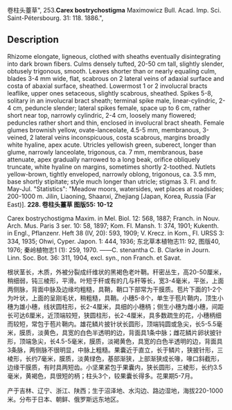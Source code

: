卷柱头薹草",
253.**Carex bostrychostigma** Maximowicz Bull. Acad. Imp. Sci. Saint-Pétersbourg. 31: 118. 1886.",

## Description
Rhizome elongate, ligneous, clothed with sheaths eventually disintegrating into dark brown fibers. Culms densely tufted, 20-50 cm tall, slightly slender, obtusely trigonous, smooth. Leaves shorter than or nearly equaling culm, blades 3-4 mm wide, flat, scabrous on 2 lateral veins of adaxial surface and costa of abaxial surface, sheathed. Lowermost 1 or 2 involucral bracts leaflike, upper ones setaceous, slightly scabrous, sheathed. Spikes 5-8, solitary in an involucral bract sheath; terminal spike male, linear-cylindric, 2-4 cm, peduncle slender; lateral spikes female, space up to 6 cm, rather short near top, narrowly cylindric, 2-4 cm, loosely many flowered; peduncles rather short and thin, enclosed in involucral bract sheath. Female glumes brownish yellow, ovate-lanceolate, 4.5-5 mm, membranous, 3-veined, 2 lateral veins inconspicuous, costa scabrous, margins broadly white hyaline, apex acute. Utricles yellowish green, suberect, longer than glume, narrowly lanceolate, trigonous, ca. 7 mm, membranous, base attenuate, apex gradually narrowed to a long beak, orifice obliquely truncate, white hyaline on margins, sometimes shortly 2-toothed. Nutlets yellow-brown, tightly enveloped, narrowly oblong, trigonous, ca. 3.5 mm, base shortly stipitate; style much longer than utricle; stigmas 3. Fl. and fr. May-Jul.
  "Statistics": "Meadow moors, watersides, wet places at roadsides; 200-1000 m. Jilin, Liaoning, Shaanxi, Zhejiang [Japan, Korea, Russia (Far East)].
**228. 卷柱头薹草 图版55: 10-12**

Carex bostrychostigma Maxim. in Mel. Biol. 12: 568, 1887; Franch. in Nouv. Arch. Mus. Paris 3 ser. 10: 58, 1897; Kom. Fl. Mansh. 1: 374, 1901; Kukenth. in Engl., Pflanzenr. Heft 38 (IV, 20): 593, 1909; V. Krecz. in Kom., Fl. URSS 3: 334, 1935; Ohwi, Cyper. Japon. 1: 444, 1936; 东北草本植物志11: 92, 图版40, 1976; 秦岭植物志1 (1): 259, 1970. ——C. stenantha C. B. Clarke in Journ. Linn. Soc. Bot. 36: 311, 1904, excl. syn., non Franch. et Savat.

根状茎长，木质，外被分裂成纤维状的黑褐色老叶鞘。秆密丛生，高20-50厘米，稍细弱，钝三棱形，平滑。叶短于秆或有的几与秆等长，宽3-4毫米，平张，上面两侧脉，背面中脉及边缘均粗糙，具鞘，鞘口下部常为干膜质。苞片下面的1-2个为叶状，上面的呈刚毛状，稍粗糙，具鞘。小穗5-8个，单生于苞片鞘内，顶生小穗为雄小穗，线状圆柱形，长2-4厘米，具细的小穗柄；侧生小穗为雌小穗，间距长可达6厘米，近顶端较短，狭圆柱形，长2-4厘米，具多数疏生的花，小穗柄细而较短，常包于苞片鞘内。雄花鳞片披针状长圆形，顶端钝圆或急尖，长5-5.5毫米，膜质，淡黄色，具宽的白色半透明的边，背面具1条中脉；雌花鳞片卵状披针形，顶端急尖，长4.5-5毫米，膜质，淡褐黄色，具宽的白色半透明的边，背面具3条脉，两侧脉不很明显，中脉上粗糙。果囊近于直立，长于鳞片，狭披针形，三棱形，长约7毫米，膜质，淡黄绿色，基部渐狭，上部渐狭成长喙，喙口斜截形，边缘干膜质，有时具两短齿。小坚果紧包于果囊内，狭长圆形，三棱形，长约3.5毫米，黄褐色，具很短的柄；柱头3个，较果囊长得多。花果期5-7月。

产于吉林、辽宁、浙江、陕西；生于沼泽地、水沟边、路边湿地，海拔220-1000米。分布于日本、朝鲜、俄罗斯远东地区。
